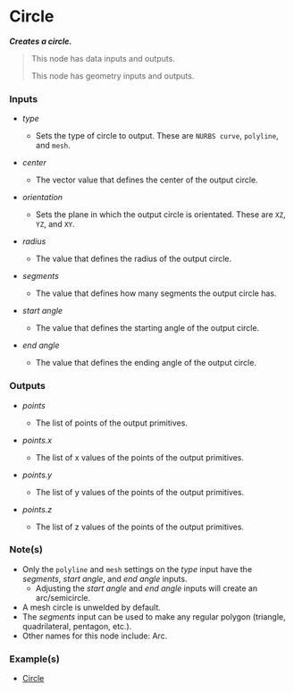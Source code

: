 # Circle

**_Creates a circle._**

> This node has data inputs and outputs.
>
> This node has geometry inputs and outputs.


### Inputs

* _type_

  * Sets the type of circle to output. These are `NURBS curve`, `polyline`, and `mesh`.

* _center_

  * The vector value that defines the center of the output circle.

* _orientation_

  * Sets the plane in which the output circle is orientated. These are `XZ`, `YZ`, and `XY`.

* _radius_

  * The value that defines the radius of the output circle.

* _segments_

  * The value that defines how many segments the output circle has.

* _start angle_

  * The value that defines the starting angle of the output circle.

* _end angle_

  * The value that defines the ending angle of the output circle.


### Outputs

* _points_

  * The list of points of the output primitives.

* _points.x_

  * The list of x values of the points of the output primitives.

* _points.y_

  * The list of y values of the points of the output primitives.

* _points.z_

  * The list of z values of the points of the output primitives.


### Note(s)



* Only the `polyline` and `mesh` settings on the _type_ input have the _segments_, _start angle_, and _end angle_ inputs.
    * Adjusting the _start angle_ and _end angle_ inputs will create an arc/semicircle.
* A mesh circle is unwelded by default.
* The _segments_ input can be used to make any regular polygon (triangle, quadrilateral, pentagon, etc.).
* Other names for this node include: Arc.


### Example(s)



* <a href="https://creator.trimble.com/graph?assetURI=whp:34803f98-fb91-4c48-a4a4-ef9ad88c8fa1&version=latest" target="_blank">Circle</a>
